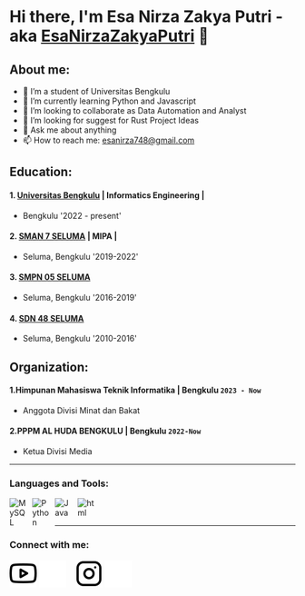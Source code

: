 # Hi there, I'm Esa Nirza Zakya Putri - aka [EsaNirzaZakyaPutri](https://www.instagram.com/esa_nirza?igsh=MWNtdHNrcTQ3dnhxeQ==) 👋
## About me:
- 🔭 I’m a student of Universitas Bengkulu
- 🌱 I’m currently learning Python and Javascript
- 👯 I’m looking to collaborate as Data Automation and Analyst
- 🤔 I’m looking for suggest for Rust Project Ideas
- 💬 Ask me about anything
- 📫 How to reach me: esanirza748@gmail.com

## Education:

#### 1. [Universitas Bengkulu](https://www.unib.ac.id/) | Informatics Engineering |
   - Bengkulu '2022 - present'
#### 2. [SMAN 7 SELUMA](https://dapo.kemdikbud.go.id/sekolah/1BF92FA0B7F12A99B8A2) | MIPA | 
   - Seluma, Bengkulu '2019-2022'
#### 3. [SMPN 05 SELUMA](https://dapo.kemdikbud.go.id/sekolah/5D21987C9240CFEAE0CE) 
   - Seluma, Bengkulu '2016-2019'
#### 4. [SDN 48 SELUMA](https://sekolah.data.kemdikbud.go.id/index.php/chome/profil/20F853DC-31F5-E011-BEB3-87C8AA3E2E6A)
   - Seluma, Bengkulu '2010-2016'
     
## Organization:
#### 1.Himpunan Mahasiswa Teknik Informatika | Bengkulu `2023 - Now`
   - Anggota Divisi Minat dan Bakat
#### 2.PPPM AL HUDA BENGKULU | Bengkulu `2022-Now`
   - Ketua Divisi Media
---

### Languages and Tools:

[<img align="left" alt="MySQL" width="30px" src="https://cdn.jsdelivr.net/gh/devicons/devicon/icons/mysql/mysql-original.svg" style="padding-right:10px;" />][webdev]
[<img align="left" alt="Python" width="30px" src="https://upload.wikimedia.org/wikipedia/commons/thumb/c/c3/Python-logo-notext.svg/110px-Python-logo-notext.svg.png?20100317150552" style="padding-right:10px;" />][webdev]
[<img align="left" alt="Java" width="30px" src="https://logosdownload.com/logo/javascript-logo-big.png" style="padding-right:10px;" />][webdev]
[<img align="left" alt="html" width="30px" src="https://logospng.org/download/html-5/logo-html-5-2048.png" style="padding-right:10px;" />][webdev]

<br />
<br />

---
### Connect with me:

[![website](./img/youtube-light.svg)](https://youtube.com/@esanirzazakyaputri5284?si=lANPwVqnEZr8DEUG)
[![website](./img/youtube-dark.svg)](https://youtube.com/@esanirzazakyaputri5284?si=lANPwVqnEZr8DEUG)
&nbsp;&nbsp;
[![website](./img/instagram-light.svg)](https://www.instagram.com/esa_nirza?igsh=MWNtdHNrcTQ3dnhxeQ==)
[![website](./img/instagram-dark.svg)](https://www.instagram.com/esa_nirza?igsh=MWNtdHNrcTQ3dnhxeQ==)



[webdev]: https://github.com//EsaNirzaZakyaPutri/EsaNirzaZakyaPutri
